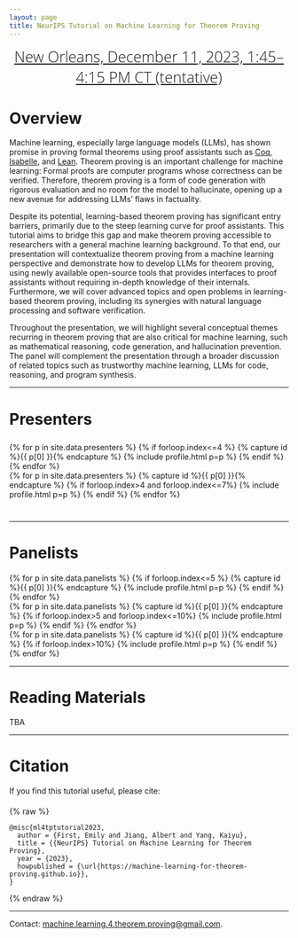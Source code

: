 ```yaml
---
layout: page
title: NeurIPS Tutorial on Machine Learning for Theorem Proving
---
```

<div class="venue" style="font-size: 27px; display: block; font-family: 'Open Sans', 'Helvetica Neue', Helvetica, Arial, sans-serif; font-weight: 300; color: #404040; text-align: center;">
  <a target="_blank" href="https://neurips.cc/virtual/2023/tutorial/73946">New Orleans, December 11, 2023, 1:45–4:15 PM CT (tentative)</a>
</div>



<div class="sharethis-inline-share-buttons"></div>
<meta name="thumbnail" content="./img/neurips-logo-new.jpg" />


# Overview

Machine learning, especially large language models (LLMs), has shown promise
in proving formal theorems using proof assistants such as [Coq](https://coq.inria.fr/), [Isabelle](https://isabelle.in.tum.de/), and [Lean](https://leanprover.github.io/). Theorem proving is an important challenge for machine learning: Formal proofs
are computer programs whose correctness can be verified. Therefore, theorem
proving is a form of code generation with rigorous evaluation and no room for
the model to hallucinate, opening up a new avenue for addressing LLMs’ flaws
in factuality. 

Despite its potential, learning-based theorem proving has significant
entry barriers, primarily due to the steep learning curve for proof assistants. This
tutorial aims to bridge this gap and make theorem proving accessible to researchers
with a general machine learning background. To that end, our presentation will contextualize
theorem proving from a machine learning perspective and demonstrate
how to develop LLMs for theorem proving, using newly available open-source
tools that provides interfaces to proof assistants without requiring in-depth knowledge
of their internals. Furthermore, we will cover advanced topics and open
problems in learning-based theorem proving, including its synergies with natural
language processing and software verification. 

Throughout the presentation, we
will highlight several conceptual themes recurring in theorem proving that are also
critical for machine learning, such as mathematical reasoning, code generation,
and hallucination prevention. The panel will complement the presentation through
a broader discussion of related topics such as trustworthy machine learning, LLMs
for code, reasoning, and program synthesis.

<hr>


# Presenters
<div class="container" style="margin-top: 25px;margin-bottom: 40px;">
  <div class="row">
    {% for p in site.data.presenters %}
    {% if forloop.index<=4 %}
    {% capture id %}{{ p[0] }}{% endcapture %}
    {% include profile.html p=p %}
    {% endif %}
    {% endfor %}
  </div>
  <div class="row">
    {% for p in site.data.presenters %}
    {% capture id %}{{ p[0] }}{% endcapture %}
    {% if forloop.index>4 and forloop.index<=7%}
    {% include profile.html p=p %}
    {% endif %}
    {% endfor %}
  </div>
</div>
<hr>

# Panelists
<div class="container" style="margin-top: 20px;margin-bottom: 0px;">
  <div class="row">
    {% for p in site.data.panelists %}
    {% if forloop.index<=5 %}
    {% capture id %}{{ p[0] }}{% endcapture %}
    {% include profile.html p=p %}
    {% endif %}
    {% endfor %}
  </div>
  <div class="row">
    {% for p in site.data.panelists %}
    {% capture id %}{{ p[0] }}{% endcapture %}
    {% if forloop.index>5 and forloop.index<=10%}
    {% include profile.html p=p %}
    {% endif %}
    {% endfor %}
  </div>
  <div class="row">
    {% for p in site.data.panelists %}
    {% capture id %}{{ p[0] }}{% endcapture %}
    {% if forloop.index>10%}
    {% include profile.html p=p %}
    {% endif %}
    {% endfor %}
  </div>
</div>
<hr>


# Reading Materials

TBA

<hr>


# Citation

<p>If you find this tutorial useful, please cite:</p>
<div class="container" style="margin-top: 20px;margin-bottom: 0px;">
{% raw %}
<pre><code>@misc{ml4tptutorial2023,
  author = {First, Emily and Jiang, Albert and Yang, Kaiyu},
  title = {{NeurIPS} Tutorial on Machine Learning for Theorem Proving},
  year = {2023},
  howpublished = {\url{https://machine-learning-for-theorem-proving.github.io}},
}</code></pre>
{% endraw %}
</div>
<hr>

Contact: <machine.learning.4.theorem.proving@gmail.com>.
